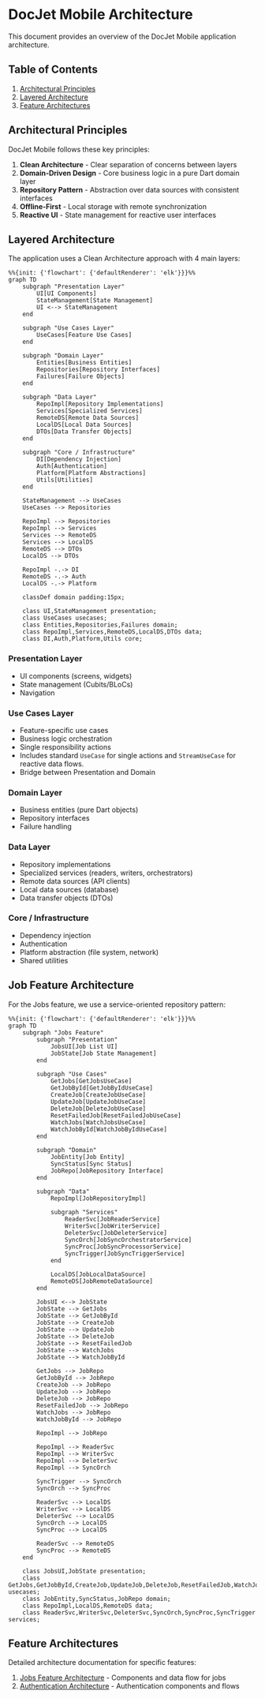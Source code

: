 # DocJet Mobile Architecture

This document provides an overview of the DocJet Mobile application architecture.

## Table of Contents

1. [Architectural Principles](#architectural-principles)
2. [Layered Architecture](#layered-architecture)
3. [Feature Architectures](#feature-architectures)

## Architectural Principles

DocJet Mobile follows these key principles:

1. **Clean Architecture** - Clear separation of concerns between layers
2. **Domain-Driven Design** - Core business logic in a pure Dart domain layer
3. **Repository Pattern** - Abstraction over data sources with consistent interfaces
4. **Offline-First** - Local storage with remote synchronization
5. **Reactive UI** - State management for reactive user interfaces

## Layered Architecture

The application uses a Clean Architecture approach with 4 main layers:

```mermaid
%%{init: {'flowchart': {'defaultRenderer': 'elk'}}}%%
graph TD
    subgraph "Presentation Layer"
        UI[UI Components]
        StateManagement[State Management]
        UI <--> StateManagement
    end
    
    subgraph "Use Cases Layer"
        UseCases[Feature Use Cases]
    end
    
    subgraph "Domain Layer"
        Entities[Business Entities]
        Repositories[Repository Interfaces]
        Failures[Failure Objects]
    end
    
    subgraph "Data Layer"
        RepoImpl[Repository Implementations]
        Services[Specialized Services]
        RemoteDS[Remote Data Sources]
        LocalDS[Local Data Sources]
        DTOs[Data Transfer Objects]
    end
    
    subgraph "Core / Infrastructure"
        DI[Dependency Injection]
        Auth[Authentication]
        Platform[Platform Abstractions]
        Utils[Utilities]
    end
    
    StateManagement --> UseCases
    UseCases --> Repositories
    
    RepoImpl --> Repositories
    RepoImpl --> Services
    Services --> RemoteDS
    Services --> LocalDS
    RemoteDS --> DTOs
    LocalDS --> DTOs
    
    RepoImpl -.-> DI
    RemoteDS -.-> Auth
    LocalDS -.-> Platform
    
    classDef domain padding:15px;
    
    class UI,StateManagement presentation;
    class UseCases usecases;
    class Entities,Repositories,Failures domain;
    class RepoImpl,Services,RemoteDS,LocalDS,DTOs data;
    class DI,Auth,Platform,Utils core;
```

### Presentation Layer
- UI components (screens, widgets)
- State management (Cubits/BLoCs)
- Navigation

### Use Cases Layer
- Feature-specific use cases
- Business logic orchestration
- Single responsibility actions
- Includes standard `UseCase` for single actions and `StreamUseCase` for reactive data flows.
- Bridge between Presentation and Domain

### Domain Layer
- Business entities (pure Dart objects)
- Repository interfaces
- Failure handling

### Data Layer
- Repository implementations
- Specialized services (readers, writers, orchestrators)
- Remote data sources (API clients)
- Local data sources (database)
- Data transfer objects (DTOs)

### Core / Infrastructure
- Dependency injection
- Authentication
- Platform abstraction (file system, network)
- Shared utilities

## Job Feature Architecture

For the Jobs feature, we use a service-oriented repository pattern:

```mermaid badge="Updated Diagram"
%%{init: {'flowchart': {'defaultRenderer': 'elk'}}}%%
graph TD
    subgraph "Jobs Feature"
        subgraph "Presentation"
            JobsUI[Job List UI]
            JobState[Job State Management]
        end
        
        subgraph "Use Cases"
            GetJobs[GetJobsUseCase]
            GetJobById[GetJobByIdUseCase]
            CreateJob[CreateJobUseCase]
            UpdateJob[UpdateJobUseCase]
            DeleteJob[DeleteJobUseCase]
            ResetFailedJob[ResetFailedJobUseCase]
            WatchJobs[WatchJobsUseCase]
            WatchJobById[WatchJobByIdUseCase]
        end
        
        subgraph "Domain"
            JobEntity[Job Entity]
            SyncStatus[Sync Status]
            JobRepo[JobRepository Interface]
        end
        
        subgraph "Data"
            RepoImpl[JobRepositoryImpl]
            
            subgraph "Services"
                ReaderSvc[JobReaderService]
                WriterSvc[JobWriterService]
                DeleterSvc[JobDeleterService]
                SyncOrch[JobSyncOrchestratorService]
                SyncProc[JobSyncProcessorService]
                SyncTrigger[JobSyncTriggerService]
            end
            
            LocalDS[JobLocalDataSource]
            RemoteDS[JobRemoteDataSource]
        end
        
        JobsUI <--> JobState
        JobState --> GetJobs
        JobState --> GetJobById
        JobState --> CreateJob
        JobState --> UpdateJob
        JobState --> DeleteJob
        JobState --> ResetFailedJob
        JobState --> WatchJobs
        JobState --> WatchJobById
        
        GetJobs --> JobRepo
        GetJobById --> JobRepo
        CreateJob --> JobRepo
        UpdateJob --> JobRepo
        DeleteJob --> JobRepo
        ResetFailedJob --> JobRepo
        WatchJobs --> JobRepo
        WatchJobById --> JobRepo
        
        RepoImpl --> JobRepo
        
        RepoImpl --> ReaderSvc
        RepoImpl --> WriterSvc
        RepoImpl --> DeleterSvc
        RepoImpl --> SyncOrch
        
        SyncTrigger --> SyncOrch
        SyncOrch --> SyncProc
        
        ReaderSvc --> LocalDS
        WriterSvc --> LocalDS
        DeleterSvc --> LocalDS
        SyncOrch --> LocalDS
        SyncProc --> LocalDS
        
        ReaderSvc --> RemoteDS
        SyncProc --> RemoteDS
    end
    
    class JobsUI,JobState presentation;
    class GetJobs,GetJobById,CreateJob,UpdateJob,DeleteJob,ResetFailedJob,WatchJobs,WatchJobById usecases;
    class JobEntity,SyncStatus,JobRepo domain;
    class RepoImpl,LocalDS,RemoteDS data;
    class ReaderSvc,WriterSvc,DeleterSvc,SyncOrch,SyncProc,SyncTrigger services;
```

## Feature Architectures

Detailed architecture documentation for specific features:

1. [Jobs Feature Architecture](./job_dataflow.md) - Components and data flow for jobs
2. [Authentication Architecture](./auth_architecture.md) - Authentication components and flows
